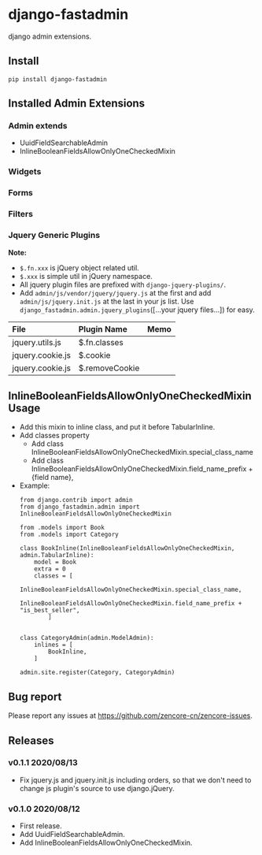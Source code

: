 # django-fastadmin

django admin extensions.

## Install

```shell
pip install django-fastadmin
```

## Installed Admin Extensions

### Admin extends

- UuidFieldSearchableAdmin
- InlineBooleanFieldsAllowOnlyOneCheckedMixin

### Widgets

### Forms

### Filters

### Jquery Generic Plugins

**Note:**
- `$.fn.xxx` is jQuery object related util.
- `$.xxx` is simple util in jQuery namespace.
- All jquery plugin files are prefixed with `django-jquery-plugins/`.
- Add `admin/js/vendor/jquery/jquery.js` at the first and add `admin/js/jquery.init.js` at the last in your js list. Use `django_fastadmin.admin.jquery_plugins`([...your jquery files...]) for easy.

| File | Plugin Name | Memo |
| :---- | :---- | :---- |
| jquery.utils.js | $.fn.classes | |
| jquery.cookie.js | $.cookie | |
| jquery.cookie.js | $.removeCookie | |


## InlineBooleanFieldsAllowOnlyOneCheckedMixin Usage

- Add this mixin to inline class, and put it before TabularInline.
- Add classes property
    - Add class InlineBooleanFieldsAllowOnlyOneCheckedMixin.special_class_name
    - Add class InlineBooleanFieldsAllowOnlyOneCheckedMixin.field_name_prefix + {field name},
- Example:
    ```
    from django.contrib import admin
    from django_fastadmin.admin import InlineBooleanFieldsAllowOnlyOneCheckedMixin

    from .models import Book
    from .models import Category

    class BookInline(InlineBooleanFieldsAllowOnlyOneCheckedMixin, admin.TabularInline):
        model = Book
        extra = 0
        classes = [
            InlineBooleanFieldsAllowOnlyOneCheckedMixin.special_class_name,
            InlineBooleanFieldsAllowOnlyOneCheckedMixin.field_name_prefix + "is_best_seller",
            ]


    class CategoryAdmin(admin.ModelAdmin):
        inlines = [
            BookInline,
        ]

    admin.site.register(Category, CategoryAdmin)
    ```

## Bug report

Please report any issues at https://github.com/zencore-cn/zencore-issues.

## Releases

### v0.1.1 2020/08/13

- Fix jquery.js and jquery.init.js including orders, so that we don't need to change js plugin's source to use django.jQuery.

### v0.1.0 2020/08/12

- First release.
- Add UuidFieldSearchableAdmin.
- Add InlineBooleanFieldsAllowOnlyOneCheckedMixin.